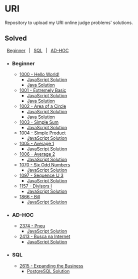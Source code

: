 # URI

Repository to upload my URI online judge problems' solutions.

## Solved

&ensp;[Beginner](#Beginner)&ensp; |
&ensp;[SQL](#SQL)&ensp; |
&ensp;[AD-HOC](#AD-HOC)&ensp;

- ### Beginner

  - [1000 - Hello World!](https://www.urionlinejudge.com.br/judge/en/problems/view/1000)
    - [JavaScript Solution](./JavaScript/1000.js)
    - [Java Solution](./Java/1000.java)
  - [1001 - Extremely Basic](https://www.urionlinejudge.com.br/judge/en/problems/view/1001)
    - [JavaScript Solution](./JavaScript/1001.js)
    - [Java Solution](./Java/1001.java)
  - [1002 - Area of a Circle](https://www.urionlinejudge.com.br/judge/en/problems/view/1002)
    - [JavaScript Solution](./JavaScript/1002.js)
    - [Java Solution](./Java/1002.java)
  - [1003 - Simple Sum](https://www.urionlinejudge.com.br/judge/en/problems/view/1003)
    - [JavaScript Solution](./JavaScript/1003.js)
  - [1004 - Simple Product](https://www.urionlinejudge.com.br/judge/en/problems/view/1004)
    - [JavaScript Solution](./JavaScript/1004.js)
  - [1005 - Average 1](https://www.urionlinejudge.com.br/judge/en/problems/view/1005)
    - [JavaScript Solution](./JavaScript/1005.js)
  - [1006 - Average 2](https://www.urionlinejudge.com.br/judge/en/problems/view/1006)
    - [JavaScript Solution](./JavaScript/1006.js)
  - [1070 - Six Odd Numbers](https://www.urionlinejudge.com.br/judge/en/problems/view/1070)
    - [JavaScript Solution](./JavaScript/1070.js)
  - [1097 - Sequence IJ 3](https://www.urionlinejudge.com.br/judge/en/problems/view/1097)
    - [JavaScript Solution](./JavaScript/1097.js)
  - [1157 - Divisors I](https://www.urionlinejudge.com.br/judge/en/problems/view/1157)
    - [JavaScript Solution](./JavaScript/1157.js)
  - [1866 - Bill](https://www.urionlinejudge.com.br/judge/en/problems/view/1866)
    - [JavaScript Solution](./JavaScript/1866.js)

- ### AD-HOC

  - [2374 - Pneu](https://www.urionlinejudge.com.br/judge/en/problems/view/2374)
    - [JavaScript Solution](./JavaScript/2374.js)
  - [2413 - Busca na Internet](https://www.urionlinejudge.com.br/judge/en/problems/view/2413)
    - [JavaScript Solution](./JavaScript/2413.js)

- ### SQL

  - [2615 - Expanding the Business](https://www.urionlinejudge.com.br/judge/en/problems/view/2615)
    - [PostgreSQL Solution](./PostgreSQL/2615.psql)
